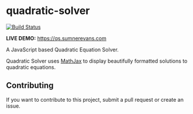 # quadratic-solver

[![Build Status](https://builds.sr.ht/~sumner/quadratic-solver.svg)](https://builds.sr.ht/~sumner?search=%7Esumner%2Fquadratic-solver)

**LIVE DEMO:** https://qs.sumnerevans.com

A JavaScript based Quadratic Equation Solver.

Quadratic Solver uses [MathJax](https://www.mathjax.org/) to display beautifully formatted solutions
to quadratic equations.

## Contributing

If you want to contribute to this project, submit a pull request or create an
issue.
